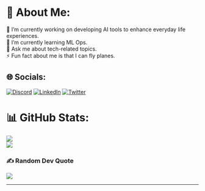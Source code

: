 # 💫 About Me:
🔭 I’m currently working on developing AI tools to enhance everyday life experiences.<br>🌱 I’m currently learning ML Ops.<br>💬 Ask me about tech-related topics.<br>⚡ Fun fact about me is that I can fly planes.


## 🌐 Socials:
[![Discord](https://img.shields.io/badge/Discord-%237289DA.svg?logo=discord&logoColor=white)](https://discord.gg/tan#7588) [![LinkedIn](https://img.shields.io/badge/LinkedIn-%230077B5.svg?logo=linkedin&logoColor=white)](https://linkedin.com/in/tanisha-sharma07) [![Twitter](https://img.shields.io/badge/Twitter-%231DA1F2.svg?logo=Twitter&logoColor=white)](https://twitter.com/tanishasharmax) 

# 📊 GitHub Stats:
![](https://github-readme-streak-stats.herokuapp.com/?user=tanisha-byte&theme=solarized-dark&hide_border=true)<br/>
![](https://github-readme-stats.vercel.app/api/top-langs/?username=tanisha-byte&theme=solarized-dark&hide_border=true&include_all_commits=false&count_private=false&layout=compact)

### ✍️ Random Dev Quote
![](https://quotes-github-readme.vercel.app/api?type=horizontal&theme=gruvbox)

---

<!-- Proudly created with GPRM ( https://gprm.itsvg.in ) -->
